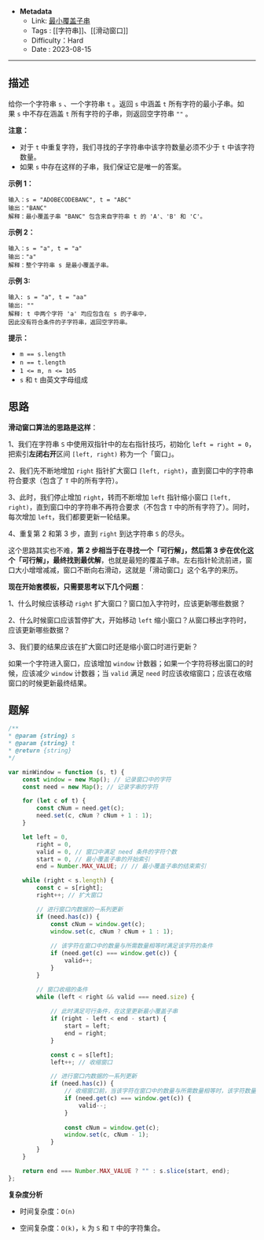 - **Metadata**
	- Link:  [最小覆盖子串](https://leetcode.cn/problems/minimum-window-substring/description/ "https://leetcode.cn/problems/minimum-window-substring/description/")
	- Tags : [[字符串]]、[[滑动窗口]]
	- Difficulty：Hard
	- Date : 2023-08-15
---
## 描述

给你一个字符串 `s` 、一个字符串 `t` 。返回 `s` 中涵盖 `t` 所有字符的最小子串。如果 `s` 中不存在涵盖 `t` 所有字符的子串，则返回空字符串 `""` 。

**注意：**

- 对于 `t` 中重复字符，我们寻找的子字符串中该字符数量必须不少于 `t` 中该字符数量。
- 如果 `s` 中存在这样的子串，我们保证它是唯一的答案。

**示例 1：**

```
输入：s = "ADOBECODEBANC", t = "ABC"
输出："BANC"
解释：最小覆盖子串 "BANC" 包含来自字符串 t 的 'A'、'B' 和 'C'。
```

**示例 2：**

```
输入：s = "a", t = "a"
输出："a"
解释：整个字符串 s 是最小覆盖子串。
```

**示例 3:**

```
输入: s = "a", t = "aa"
输出: ""
解释: t 中两个字符 'a' 均应包含在 s 的子串中，
因此没有符合条件的子字符串，返回空字符串。
```

**提示：**

- `m == s.length`
- `n == t.length`
- `1 <= m, n <= 105`
- `s` 和 `t` 由英文字母组成

## 思路

**滑动窗口算法的思路是这样**：

1、我们在字符串 `S` 中使用双指针中的左右指针技巧，初始化 `left = right = 0`，把索引**左闭右开**区间 `[left, right)` 称为一个「窗口」。

2、我们先不断地增加 `right` 指针扩大窗口 `[left, right)`，直到窗口中的字符串符合要求（包含了 `T` 中的所有字符）。

3、此时，我们停止增加 `right`，转而不断增加 `left` 指针缩小窗口 `[left, right)`，直到窗口中的字符串不再符合要求（不包含 `T` 中的所有字符了）。同时，每次增加 `left`，我们都要更新一轮结果。

4、重复第 2 和第 3 步，直到 `right` 到达字符串 `S` 的尽头。

这个思路其实也不难，**第 2 步相当于在寻找一个「可行解」，然后第 3 步在优化这个「可行解」，最终找到最优解**，也就是最短的覆盖子串。左右指针轮流前进，窗口大小增增减减，窗口不断向右滑动，这就是「滑动窗口」这个名字的来历。

**现在开始套模板，只需要思考以下几个问题**：

1、什么时候应该移动 `right` 扩大窗口？窗口加入字符时，应该更新哪些数据？

2、什么时候窗口应该暂停扩大，开始移动 `left` 缩小窗口？从窗口移出字符时，应该更新哪些数据？

3、我们要的结果应该在扩大窗口时还是缩小窗口时进行更新？

如果一个字符进入窗口，应该增加 `window` 计数器；如果一个字符将移出窗口的时候，应该减少 `window` 计数器；当 `valid` 满足 `need` 时应该收缩窗口；应该在收缩窗口的时候更新最终结果。

## 题解

```js
/**
* @param {string} s
* @param {string} t
* @return {string}
*/

var minWindow = function (s, t) {
    const window = new Map(); // 记录窗口中的字符
    const need = new Map(); // 记录字串的字符

    for (let c of t) {
        const cNum = need.get(c);
        need.set(c, cNum ? cNum + 1 : 1);
    }

    let left = 0,
        right = 0,
        valid = 0, // 窗口中满足 need 条件的字符个数
        start = 0, // 最小覆盖子串的开始索引
        end = Number.MAX_VALUE; // // 最小覆盖子串的结束索引

    while (right < s.length) {
        const c = s[right];
        right++; // 扩大窗口

        // 进行窗口内数据的一系列更新
        if (need.has(c)) {
            const cNum = window.get(c);
            window.set(c, cNum ? cNum + 1 : 1);
            
            // 该字符在窗口中的数量与所需数量相等时满足该字符的条件
            if (need.get(c) === window.get(c)) {
                valid++;
            }
        }

        // 窗口收缩的条件
        while (left < right && valid === need.size) {
        
            // 此时满足可行条件，在这里更新最小覆盖子串
            if (right - left < end - start) {
                start = left;
                end = right;
            }

            const c = s[left];
            left++; // 收缩窗口

            // 进行窗口内数据的一系列更新
            if (need.has(c)) {
                // 收缩窗口前，当该字符在窗口中的数量与所需数量相等时，该字符数量不满足条件
                if (need.get(c) === window.get(c)) {
                    valid--;
                }
                
                const cNum = window.get(c);
                window.set(c, cNum - 1);
            }
        }
    }

    return end === Number.MAX_VALUE ? "" : s.slice(start, end);
};

```

**复杂度分析**

- 时间复杂度：`O(n)`

- 空间复杂度：`O(k)`，`k` 为 `S` 和 `T` 中的字符集合。